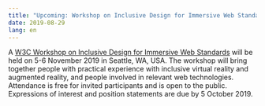 ```yaml
---
title: "Upcoming: Workshop on Inclusive Design for Immersive Web Standards"
date: 2019-08-29
lang: en
---
```


A [W3C Workshop on Inclusive Design for Immersive Web Standards](https://www.w3.org/2019/08/inclusive-xr-workshop/) will be held on 5-6 November 2019 in Seattle, WA, USA. The workshop will bring together people with practical experience with inclusive virtual reality and augmented reality, and people involved in relevant web technologies. Attendance is free for invited participants and is open to the public. Expressions of interest and position statements are due by 5 October 2019.